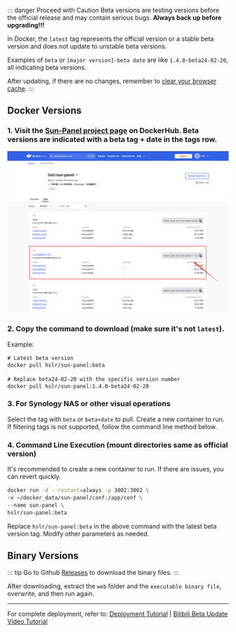 
::: danger Proceed with Caution
Beta versions are testing versions before the official release and may contain serious bugs. **Always back up before upgrading!!!**

In Docker, the `latest` tag represents the official version or a stable beta version and does not update to unstable beta versions.

Examples of `beta` or `[major version]-beta date` are like `1.4.0-beta24-02-20`, all indicating beta versions.

After updating, if there are no changes, remember to [clear your browser cache](https://blog.csdn.net/m0_46156566/article/details/108519629).
:::

## Docker Versions

### 1. Visit the [Sun-Panel project page](https://hub.docker.com/r/hslr/sun-panel/tags) on DockerHub. Beta versions are indicated with a beta tag + date in the tags row.

![](/images/update_log/docker_hub_beta.png)

### 2. Copy the command to download (make sure it's not `latest`).

Example:
```
# Latest beta version
docker pull hslr/sun-panel:beta

# Replace beta24-02-20 with the specific version number
docker pull hslr/sun-panel:1.4.0-beta24-02-20
```

### 3. For Synology NAS or other visual operations
Select the tag with `beta` or `beta+date` to pull. Create a new container to run. If filtering tags is not supported, follow the command line method below.

### 4. Command Line Execution (mount directories same as official version)
It's recommended to create a new container to run. If there are issues, you can revert quickly.
```sh
docker run -d --restart=always -p 3002:3002 \
-v ~/docker_data/sun-panel/conf:/app/conf \
--name sun-panel \
hslr/sun-panel:beta
```
Replace `hslr/sun-panel:beta` in the above command with the latest beta version tag. Modify other parameters as needed.


## Binary Versions

::: tip
Go to Github [Releases](https://github.com/hslr-s/sun-panel/releases) to download the binary files.
:::

After downloading, extract the `web` folder and the `executable binary file`, overwrite, and then run again.

----
For complete deployment, refer to: [Deployment Tutorial](/deploy/quick_deploy) | [Bilibili Beta Update Video Tutorial](https://www.bilibili.com/video/BV1ke411y7B5)
